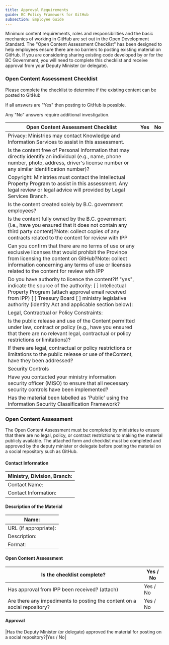 ```yaml
---
title: Approval Requirements
guide: BC Policy Framework for GitHub
subsection: Employee Guide
---
```


Minimum content requirements, roles and responsibilities and the basic mechanics of working in GitHub are set out in the Open Development Standard. The "Open Content Assessment Checklist" has been designed to help employees ensure there are no barriers to posting existing material on GitHub. If you are considering sharing existing code developed by or for the BC Government, you will need to complete this checklist and receive approval from your Deputy Minister (or delegate).

### Open Content Assessment Checklist

Please complete the checklist to determine if the existing content can be posted to GitHub

If all answers are "Yes" then posting to GitHub is possible.

Any "No" answers require additional investigation.

|Open Content Assessment Checklist|Yes|No|
|--- |--- |--- |
|Privacy: Ministries may contact Knowledge and Information Services to assist in this assessment.|
|Is the content free of Personal Information that may directly identify an individual (e.g., name, phone number, photo, address, driver's license number or any similar identification number)?|
|Copyright: Ministries  must  contact the Intellectual Property Program to assist in this assessment. Any legal review or legal advice will provided by Legal Services Branch.|
|Is the content created solely by B.C. government employees?|
|Is the content fully owned by the B.C. government (i.e., have you ensured that it does not contain any third party content)?Note: collect copies of any contracts related to the content for review with IPP|
|Can you confirm that there are no terms of use or any exclusive licenses that would prohibit the Province from licensing the content on GitHub?Note: collect information concerning any terms of use or licenses related to the content for review with IPP|
|Do you have authority to licence the content?If "yes", indicate the source of the authority: [ ] Intellectual Property Program (attach approval email received from IPP) [ ] Treasury Board [ ] ministry legislative authority (identity Act and applicable section below):|
|Legal, Contractual or Policy Constraints:|
|Is the public release and use of the Content permitted under law, contract or policy (e.g., have you ensured that there are no relevant legal, contractual or policy restrictions or limitations)?|
|If there are legal, contractual or policy restrictions or limitations to the public release or use of theContent, have they been addressed?|
|Security Controls|
|Have you contacted your ministry information security officer (MISO) to ensure that all necessary security controls have been implemented?|
|Has the material been labelled as 'Public' using the Information Security Classification Framework?|

### Open Content Assessment

The Open Content Assessment must be completed by ministries to ensure that there are no legal, policy, or contract restrictions to making the material publicly available. The attached form and checklist must be completed and approved by the deputy minister or delegate before posting the material on a social repository such as GitHub.

#### Contact Information

|Ministry, Division, Branch:|
|--- |
|Contact Name:|
|Contact Information:|

#### Description of the Material

|Name:|
|--- |
|URL (if appropriate):|
|Description:|
|Format:|

#### Open Content Assessment

|Is the checklist complete?|Yes / No|
|--- |--- |
|Has approval from IPP been received? (attach)|Yes / No|
|Are there any impediments to posting the content on a social repository?|Yes / No|

#### Approval

|Has the Deputy Minister (or delegate) approved the material for posting on a social repository?|Yes / No|
